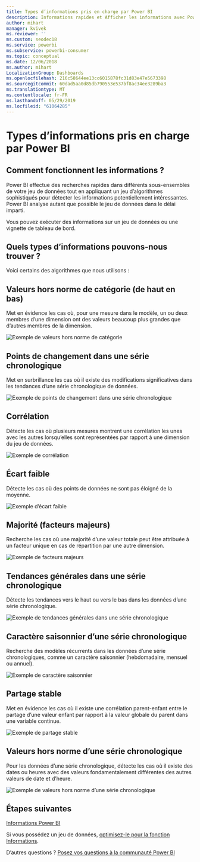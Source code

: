```yaml
---
title: Types d’informations pris en charge par Power BI
description: Informations rapides et Afficher les informations avec Power BI
author: mihart
manager: kvivek
ms.reviewer: ''
ms.custom: seodec18
ms.service: powerbi
ms.subservice: powerbi-consumer
ms.topic: conceptual
ms.date: 12/06/2018
ms.author: mihart
LocalizationGroup: Dashboards
ms.openlocfilehash: 216c58644ee13cc6015878fc31d83e47e5673398
ms.sourcegitcommit: 60dad5aa0d85db790553e537bf8ac34ee3289ba3
ms.translationtype: MT
ms.contentlocale: fr-FR
ms.lasthandoff: 05/29/2019
ms.locfileid: "61064285"
---
```

# <a name="types-of-insights-supported-by-power-bi"></a>Types d’informations pris en charge par Power BI
## <a name="how-does-insights-work"></a>Comment fonctionnent les informations ?
Power BI effectue des recherches rapides dans différents sous-ensembles de votre jeu de données tout en appliquant un jeu d’algorithmes sophistiqués pour détecter les informations potentiellement intéressantes. Power BI analyse autant que possible le jeu de données dans le délai imparti.

Vous pouvez exécuter des informations sur un jeu de données ou une vignette de tableau de bord.   

## <a name="what-types-of-insights-can-we-find"></a>Quels types d’informations pouvons-nous trouver ?
Voici certains des algorithmes que nous utilisons :

## <a name="category-outliers-topbottom"></a>Valeurs hors norme de catégorie (de haut en bas)
Met en évidence les cas où, pour une mesure dans le modèle, un ou deux membres d’une dimension ont des valeurs beaucoup plus grandes que d’autres membres de la dimension.  

![Exemple de valeurs hors norme de catégorie](./media/end-user-insight-types/pbi_auto_insight_types_category_outliers.png)

## <a name="change-points-in-a-time-series"></a>Points de changement dans une série chronologique
Met en surbrillance les cas où il existe des modifications significatives dans les tendances d’une série chronologique de données.

![Exemple de points de changement dans une série chronologique](./media/end-user-insight-types/pbi_auto_insight_types_changepoint.png)

## <a name="correlation"></a>Corrélation
Détecte les cas où plusieurs mesures montrent une corrélation les unes avec les autres lorsqu’elles sont représentées par rapport à une dimension du jeu de données.

![Exemple de corrélation](./media/end-user-insight-types/pbi_auto_insight_types_correlation.png)

## <a name="low-variance"></a>Écart faible
Détecte les cas où des points de données ne sont pas éloigné de la moyenne.

![Exemple d’écart faible](./media/end-user-insight-types/power-bi-low-variance.png)

## <a name="majority-major-factors"></a>Majorité (facteurs majeurs)
Recherche les cas où une majorité d’une valeur totale peut être attribuée à un facteur unique en cas de répartition par une autre dimension.  

![Exemple de facteurs majeurs](./media/end-user-insight-types/pbi_auto_insight_types_majority.png)

## <a name="overall-trends-in-time-series"></a>Tendances générales dans une série chronologique
Détecte les tendances vers le haut ou vers le bas dans les données d’une série chronologique.

![Exemple de tendances générales dans une série chronologique](./media/end-user-insight-types/pbi_auto_insight_types_trend.png)

## <a name="seasonality-in-time-series"></a>Caractère saisonnier d’une série chronologique
Recherche des modèles récurrents dans les données d’une série chronologiques, comme un caractère saisonnier (hebdomadaire, mensuel ou annuel).

![Exemple de caractère saisonnier](./media/end-user-insight-types/pbi_auto_insight_types_seasonality_new.png)

## <a name="steady-share"></a>Partage stable
Met en évidence les cas où il existe une corrélation parent-enfant entre le partage d’une valeur enfant par rapport à la valeur globale du parent dans une variable continue.

![Exemple de partage stable](./media/end-user-insight-types/pbi_auto_insight_types_steadyshare.png)

## <a name="time-series-outliers"></a>Valeurs hors norme d’une série chronologique
Pour les données d’une série chronologique, détecte les cas où il existe des dates ou heures avec des valeurs fondamentalement différentes des autres valeurs de date et d’heure.

![Exemple de valeurs hors norme d’une série chronologique](./media/end-user-insight-types/pbi_auto_insight_types_time_series_outliers.png)

## <a name="next-steps"></a>Étapes suivantes
[Informations Power BI](end-user-insights.md)

Si vous possédez un jeu de données, [optimisez-le pour la fonction Informations](../service-insights-optimize.md).

D’autres questions ? [Posez vos questions à la communauté Power BI](http://community.powerbi.com/)


